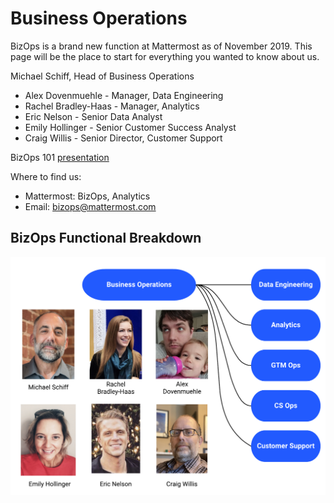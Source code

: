 # Business Operations

BizOps is a brand new function at Mattermost as of November 2019. This page will be the place to start for everything you wanted to know about us.

Michael Schiff, Head of Business Operations

* Alex Dovenmuehle - Manager, Data Engineering
* Rachel Bradley-Haas - Manager, Analytics
* Eric Nelson - Senior Data Analyst
* Emily Hollinger - Senior Customer Success Analyst
* Craig Willis - Senior Director, Customer Support

BizOps 101 [presentation](https://docs.google.com/presentation/d/1GEnR2P6jGpa-coonhJE2kUzg35CotKsv-0C_p1tbHvk/edit#slide=id.g3cd66a78ce_0_5)

Where to find us:

* Mattermost: BizOps, Analytics
* Email: bizops@mattermost.com

## BizOps Functional Breakdown

![](../../.gitbook/assets/blank-diagram-2.png)

